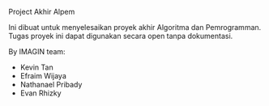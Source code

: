 Project Akhir Alpem

Ini dibuat untuk menyelesaikan proyek akhir Algoritma dan Pemrogramman. Tugas proyek ini dapat digunakan secara open tanpa dokumentasi. 

By IMAGIN team:
- Kevin Tan
- Efraim Wijaya
- Nathanael Pribady
- Evan Rhizky